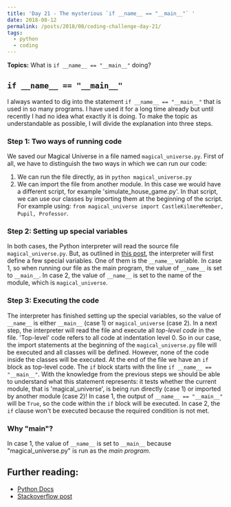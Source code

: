 ```yaml
---
title: 'Day 21 - The mysterious `if __name__ == "__main__"` '
date: 2018-08-12
permalink: /posts/2018/08/coding-challenge-day-21/
tags:
  - python
  - coding
---
```


**Topics:** What is `if __name__ == "__main__"` doing?

## `if __name__ == "__main__"`
I always wanted to dig into the statement `if __name__ == "__main__"` that is used in so many programs. I have used it for a long time already but until recently I had no idea what exactly it is doing. To make the topic as understandable as possible, I will divide the explanation into three steps.

### Step 1: Two ways of running code
We saved our Magical Universe in a file named `magical_universe.py`. First of all, we have to distinguish the two ways in which we can run our code:   
1. We can run the file directly, as in `python magical_universe.py`   
2. We can import the file from another module. In this case we would have a different script, for example 'simulate_house_game.py'. In that script, we can use our classes by importing them at the beginning of the script. For example using: `from magical_universe import CastleKilmereMember, Pupil, Professor`.   
    
### Step 2: Setting up special variables
In both cases, the Python interpreter will read the source file `magical_universe.py`. But, as outlined in [this post](https://stackoverflow.com/questions/419163/what-does-if-name-main-do), the interpreter will first define a few special variables. One of them is the `__name__` variable. In case 1, so when running our file as the main program, the value of `__name__` is set to `__main__`. In case 2, the value of `__name__` is set to the name of the module, which is `magical_universe`. 

### Step 3: Executing the code
The interpreter has finished setting up the special variables, so the value of `__name__` is either `__main__` (case 1) or `magical_universe` (case 2). In a next step, the interpreter will read the file and execute all *top-level code* in the file. 'Top-level' code refers to all code at indentation level 0. So in our case, the import statements at the beginning of the `magical_universe.py` file will be executed and all classes will be defined. However, none of the code inside the classes will be executed. At the end of the file we have an `if` block as top-level code. The `if` block starts with the line `if __name__ == "__main__"`. With the knowledge from the previous steps we should be able to understand what this statement represents: it tests whether the current module, that is 'magical_universe', is being run directly (case 1) or imported by another module (case 2)! In case 1, the output of `__name__ == "__main__"` will be `True`, so the code within the `if` block will be executed. In case 2, the `if` clause won't be executed because the required condition is not met.


### Why "main"?
In case 1, the value of `__name__` is set to `__main__` because "magical_universe.py" is run as the *main program*.    

## Further reading:
- [Python Docs](https://docs.python.org/3/library/__main__.html)   
- [Stackoverflow post](https://stackoverflow.com/questions/419163/what-does-if-name-main-do)

